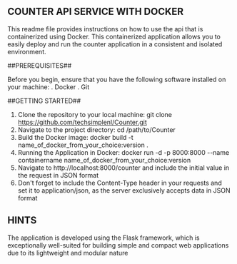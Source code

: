 ## COUNTER API SERVICE WITH DOCKER ##

This readme file provides instructions on how to use the api that is containerized using Docker. 
This containerized application allows you to easily deploy and run the counter application in a consistent and isolated environment.

##PREREQUISITES##

Before you begin, ensure that you have the following software installed on your machine:
. Docker
. Git

##GETTING STARTED##

1. Clone the repository to your local machine: git clone https://github.com/techsimplenl/Counter.git
2. Navigate to the project directory: cd /path/to/Counter
3. Build the Docker image: docker build -t name_of_docker_from_your_choice:version .
4. Running the Application in Docker: docker run -d -p 8000:8000 --name containername name_of_docker_from_your_choice:version
5. Navigate to http://localhost:8000/counter and include the initial value in the request in JSON format
6. Don't forget to include the Content-Type header in your requests and set it to application/json, as the server exclusively accepts data in JSON format

## HINTS ##

The application is developed using the Flask framework, which is exceptionally well-suited for building simple and compact web applications due to its lightweight and modular nature

